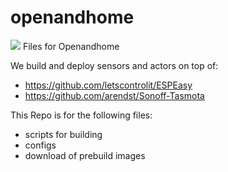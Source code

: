 # openandhome

<img src="https://raw.githubusercontent.com/martament/openandhome/master/images/logo.gif">
Files for Openandhome

We build and deploy sensors and actors on top of:
- https://github.com/letscontrolit/ESPEasy
- https://github.com/arendst/Sonoff-Tasmota

This Repo is for the following files:
- scripts for building
- configs 
- download of prebuild images
